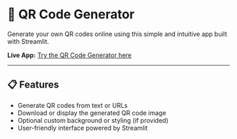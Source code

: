 # 🔖 QR Code Generator

Generate your own QR codes online using this simple and intuitive app built with Streamlit.

**Live App:** [Try the QR Code Generator here](https://qrcodegenerator-kphcpsiotegscxffbnsawt.streamlit.app/)

---

## 📋 Features

- Generate QR codes from text or URLs  
- Download or display the generated QR code image  
- Optional custom background or styling (if provided)  
- User-friendly interface powered by Streamlit

